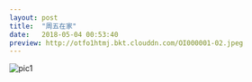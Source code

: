 ```yaml
---
layout: post
title:  "周五在家"
date:   2018-05-04 00:53:40
preview: http://otfo1htmj.bkt.clouddn.com/OI000001-02.jpeg
---
```


![pic1](http://otfo1htmj.bkt.clouddn.com/OI000001-02.jpeg)